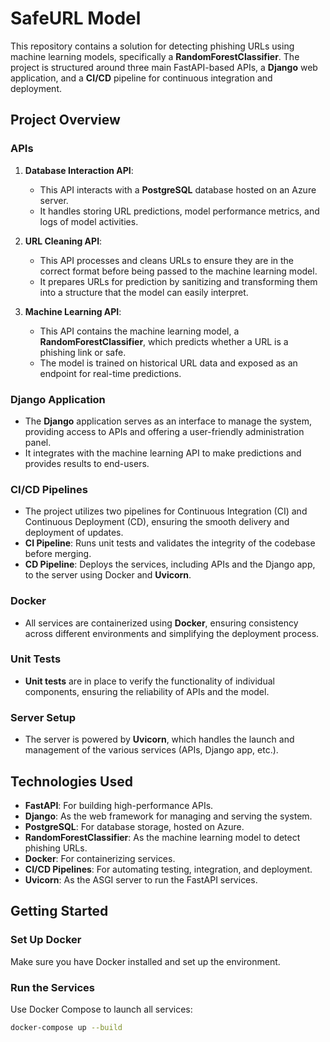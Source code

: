 # SafeURL Model

This repository contains a solution for detecting phishing URLs using machine learning models, specifically a **RandomForestClassifier**. The project is structured around three main FastAPI-based APIs, a **Django** web application, and a **CI/CD** pipeline for continuous integration and deployment.

## Project Overview

### APIs
1. **Database Interaction API**:
   - This API interacts with a **PostgreSQL** database hosted on an Azure server.
   - It handles storing URL predictions, model performance metrics, and logs of model activities.

2. **URL Cleaning API**:
   - This API processes and cleans URLs to ensure they are in the correct format before being passed to the machine learning model.
   - It prepares URLs for prediction by sanitizing and transforming them into a structure that the model can easily interpret.

3. **Machine Learning API**:
   - This API contains the machine learning model, a **RandomForestClassifier**, which predicts whether a URL is a phishing link or safe.
   - The model is trained on historical URL data and exposed as an endpoint for real-time predictions.

### Django Application
- The **Django** application serves as an interface to manage the system, providing access to APIs and offering a user-friendly administration panel.
- It integrates with the machine learning API to make predictions and provides results to end-users.
  
### CI/CD Pipelines
- The project utilizes two pipelines for Continuous Integration (CI) and Continuous Deployment (CD), ensuring the smooth delivery and deployment of updates.
- **CI Pipeline**: Runs unit tests and validates the integrity of the codebase before merging.
- **CD Pipeline**: Deploys the services, including APIs and the Django app, to the server using Docker and **Uvicorn**.

### Docker
- All services are containerized using **Docker**, ensuring consistency across different environments and simplifying the deployment process.

### Unit Tests
- **Unit tests** are in place to verify the functionality of individual components, ensuring the reliability of APIs and the model.

### Server Setup
- The server is powered by **Uvicorn**, which handles the launch and management of the various services (APIs, Django app, etc.).

## Technologies Used
- **FastAPI**: For building high-performance APIs.
- **Django**: As the web framework for managing and serving the system.
- **PostgreSQL**: For database storage, hosted on Azure.
- **RandomForestClassifier**: As the machine learning model to detect phishing URLs.
- **Docker**: For containerizing services.
- **CI/CD Pipelines**: For automating testing, integration, and deployment.
- **Uvicorn**: As the ASGI server to run the FastAPI services.

## Getting Started

### Set Up Docker
Make sure you have Docker installed and set up the environment.

### Run the Services
Use Docker Compose to launch all services:
```bash
docker-compose up --build
```